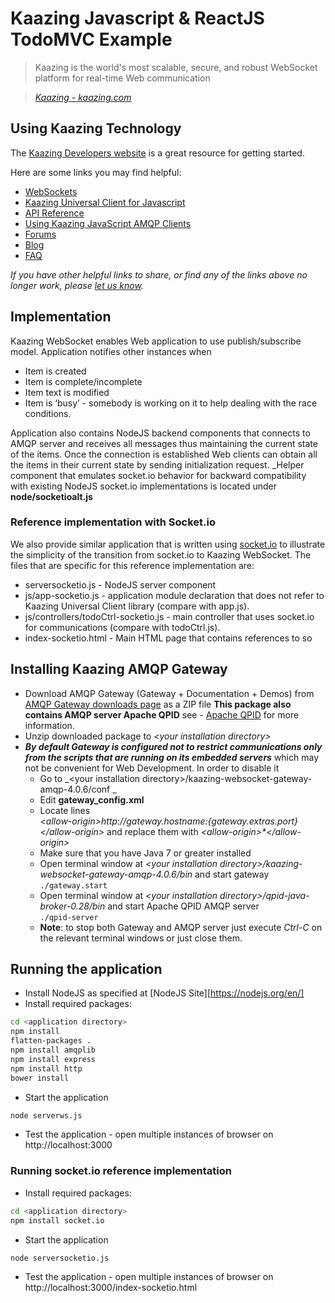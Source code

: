 # Kaazing Javascript & ReactJS TodoMVC Example

> Kaazing is the world's most scalable, secure, and robust WebSocket platform for real-time Web communication

> _[Kaazing - kaazing.com][1]_


## Using Kaazing Technology
The [Kaazing Developers website][2] is a great resource for getting started.

Here are some links you may find helpful:

* [WebSockets][3]
* [Kaazing Universal Client for Javascript][4]
* [API Reference][5]
* [Using Kaazing JavaScript AMQP Clients][6]
* [Forums][7]
* [Blog][8]
* [FAQ][9]


_If you have other helpful links to share, or find any of the links above no longer work, please [let us know][10]._

## Implementation
Kaazing WebSocket enables Web application to use publish/subscribe model. Application notifies other instances when
- Item is created
- Item is complete/incomplete
- Item text is modified
- Item is ‘busy’ - somebody is working on it to help dealing with the race conditions.

Application also contains NodeJS backend components that connects to AMQP server and receives all messages thus maintaining the current state of the items. Once the connection is established Web clients can obtain all the items in their current state by sending initialization request.
_Helper component that emulates socket.io behavior for backward compatibility with existing NodeJS socket.io implementations is located under **node/socketioalt.js**

### Reference implementation with Socket.io
We also provide similar application that is written using [socket.io](http://socket.io) to illustrate the simplicity of the transition from socket.io to Kaazing WebSocket. 
The files that are specific for this reference implementation are:
- serversocketio.js - NodeJS server component
- js/app-socketio.js - application module declaration that does not refer to Kaazing Universal Client library (compare with app.js).
- js/controllers/todoCtrl-socketio.js - main controller that uses socket.io for communications (compare with todoCtrl.js).
- index-socketio.html - Main HTML page that contains references to so

## Installing Kaazing AMQP Gateway
- Download AMQP Gateway (Gateway + Documentation + Demos) from  [AMQP Gateway downloads page][11] as a ZIP file
	**This package also contains AMQP server Apache QPID** see - [Apache QPID][12] for more information.
- Unzip downloaded package to _\<your installation directory\>_
- **_By default Gateway is configured not to restrict communications only from the scripts that are running on its embedded servers_** which may not be convenient for Web Development. In order to disable it
	- Go to _\<your installation directory\>/kaazing-websocket-gateway-amqp-4.0.6/conf _
	- Edit __gateway\_config.xml__
	- Locate lines  
		_\<allow-origin>http://${gateway.hostname}:${gateway.extras.port}\</allow-origin>_
and replace them with 
		_\<allow-origin>\*\</allow-origin>_
	- Make sure that you have Java 7 or greater installed
	- Open terminal window at _\<your installation directory\>/kaazing-websocket-gateway-amqp-4.0.6/bin_ and start gateway  
		`./gateway.start`
	- Open terminal window at _\<your installation directory\>/qpid-java-broker-0.28/bin_ and start Apache QPID AMQP server  
		`./qpid-server`
	- **Note**: to stop both Gateway and AMQP server just execute _Ctrl-C_ on the relevant terminal windows or just close them. 
	
## Running the application
- Install NodeJS as specified at [NodeJS Site][https://nodejs.org/en/]
- Install required packages:

```bash
cd <application directory>
npm install
flatten-packages .
npm install amqplib
npm install express
npm install http
bower install
```

- Start the application

```bash
node serverws.js
```

- Test the application - open multiple instances of browser on http://localhost:3000

### Running socket.io reference implementation
- Install required packages:

```bash
cd <application directory>
npm install socket.io
```
- Start the application

```bash
node serversocketio.js
```

- Test the application - open multiple instances of browser on http://localhost:3000/index-socketio.html



[1]:	http://kaazing.com/
[2]:	http://developer.kaazing.com/
[3]:	http://websocket.org
[4]:	https://github.com/kaazing/universal-client/tree/develop/javascript
[5]:	http://developer.kaazing.com/documentation/amqp/4.0/apidoc/client/javascript/amqp/index.html
[6]:	http://developer.kaazing.com/documentation/amqp/4.0/dev-js/p_dev_js_client.html
[7]:	http://developer.kaazing.com/forums/
[8]:	http://blog.kaazing.com/
[9]:	http://developer.kaazing.com/documentation/faq.html
[10]:	https://github.com/kaazing/tutorials/issues
[11]:	http://developer.kaazing.com/downloads/amqp-edition-download/
[12]:	https://qpid.apache.org/
